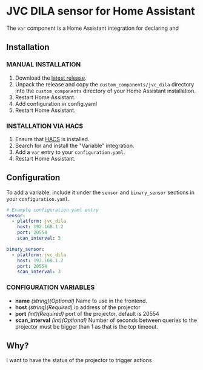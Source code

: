 # JVC DILA sensor for Home Assistant

The `var` component is a Home Assistant integration for declaring and

## Installation

### MANUAL INSTALLATION
1. Download the
   [latest release](https://github.com/msavazzi/homeassistant-jvc-dila/releases/tag/tcp_based).
2. Unpack the release and copy the `custom_components/jvc_dila` directory
   into the `custom_components` directory of your Home Assistant
   installation.
3. Restart Home Assistant.
4. Add configuration in config.yaml
5. Restart Home Assistant.


### INSTALLATION VIA HACS
1. Ensure that [HACS](https://custom-components.github.io/hacs/) is installed.
2. Search for and install the "Variable" integration.
3. Add a `var` entry to your `configuration.yaml`.
4. Restart Home Assistant.

## Configuration

To add a variable, include it under the `sensor` and `binary_sensor` sections in your
`configuration.yaml`. 

```yaml
# Example configuration.yaml entry
sensor:
  - platform: jvc_dila
    host: 192.168.1.2
    port: 20554
    scan_interval: 3

binary_sensor:
  - platform: jvc_dila
    host: 192.168.1.2
    port: 20554
    scan_interval: 3
```

### CONFIGURATION VARIABLES

* **name**
  *(string)(Optional)*
  Name to use in the frontend.
* **host**
  *(string)(Required)*
  ip address of the projector
* **port**
  *(int)(Required)*
  port of the projector, default is 20554
* **scan_interval**
  *(int)(Optional)*
  Number of seconds between queries to the projector
  must be bigger than 1 as that is the tcp timeout.

## Why?

I want to have the status of the projector to trigger actions
